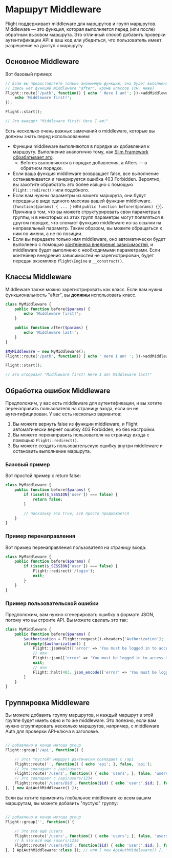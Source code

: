 # Маршрут Middleware

Flight поддерживает middleware для маршрутов и групп маршрутов. Middleware — это функция, которая выполняется перед (или после) обратным вызовом маршрута. Это отличный способ добавить проверки аутентификации API в ваш код или убедиться, что пользователь имеет разрешение на доступ к маршруту.

## Основное Middleware

Вот базовый пример:

```php
// Если вы предоставляете только анонимную функцию, она будет выполнена перед обратным вызовом маршрута.
// Здесь нет функций middleware "after", кроме классов (см. ниже)
Flight::route('/path', function() { echo ' Here I am!'; })->addMiddleware(function() {
	echo 'Middleware first!';
});

Flight::start();

// Это выведет "Middleware first! Here I am!"
```

Есть несколько очень важных замечаний о middleware, которые вы должны знать перед использованием:
- Функции middleware выполняются в порядке их добавления к маршруту. Выполнение аналогично тому, как [Slim Framework обрабатывает это](https://www.slimframework.com/docs/v4/concepts/middleware.html#how-does-middleware-work).
   - Befores выполняются в порядке добавления, а Afters — в обратном порядке.
- Если ваша функция middleware возвращает false, все выполнение останавливается и генерируется ошибка 403 Forbidden. Вероятно, вы захотите обработать это более изящно с помощью `Flight::redirect()` или подобного.
- Если вам нужны параметры из вашего маршрута, они будут переданы в виде единого массива вашей функции middleware. (`function($params) { ... }` или `public function before($params) {}`). Причина в том, что вы можете структурировать свои параметры в группы, и в некоторых из этих групп параметры могут появляться в другом порядке, что сломает функцию middleware из-за ссылки на неправильный параметр. Таким образом, вы можете обращаться к ним по имени, а не по позиции.
- Если вы передаете только имя middleware, оно автоматически будет выполнено с помощью [контейнера внедрения зависимостей](dependency-injection-container), и middleware будет выполнено с необходимыми параметрами. Если контейнер внедрения зависимостей не зарегистрирован, будет передан экземпляр `flight\Engine` в `__construct()`.

## Классы Middleware

Middleware также можно зарегистрировать как класс. Если вам нужна функциональность "after", вы **должны** использовать класс.

```php
class MyMiddleware {
	public function before($params) {
		echo 'Middleware first!';
	}

	public function after($params) {
		echo 'Middleware last!';
	}
}

$MyMiddleware = new MyMiddleware();
Flight::route('/path', function() { echo ' Here I am! '; })->addMiddleware($MyMiddleware); // также ->addMiddleware([ $MyMiddleware, $MyMiddleware2 ]);

Flight::start();

// Это отобразит "Middleware first! Here I am! Middleware last!"
```

## Обработка ошибок Middleware

Предположим, у вас есть middleware для аутентификации, и вы хотите перенаправить пользователя на страницу входа, если он не аутентифицирован. У вас есть несколько вариантов:

1. Вы можете вернуть false из функции middleware, и Flight автоматически вернет ошибку 403 Forbidden, но без настройки.
1. Вы можете перенаправить пользователя на страницу входа с помощью `Flight::redirect()`.
1. Вы можете создать пользовательскую ошибку внутри middleware и остановить выполнение маршрута.

### Базовый пример

Вот простой пример с return false:
```php
class MyMiddleware {
	public function before($params) {
		if (isset($_SESSION['user']) === false) {
			return false;
		}

		// поскольку это true, всё просто продолжается
	}
}
```

### Пример перенаправления

Вот пример перенаправления пользователя на страницу входа:
```php
class MyMiddleware {
	public function before($params) {
		if (isset($_SESSION['user']) === false) {
			Flight::redirect('/login');
			exit;
		}
	}
}
```

### Пример пользовательской ошибки

Предположим, вам нужно сгенерировать ошибку в формате JSON, потому что вы строите API. Вы можете сделать это так:
```php
class MyMiddleware {
	public function before($params) {
		$authorization = Flight::request()->headers['Authorization'];
		if(empty($authorization)) {
			Flight::jsonHalt(['error' => 'You must be logged in to access this page.'], 403);
			// или
			Flight::json(['error' => 'You must be logged in to access this page.'], 403);
			exit;
			// или
			Flight::halt(403, json_encode(['error' => 'You must be logged in to access this page.']);
		}
	}
}
```

## Группировка Middleware

Вы можете добавить группу маршрутов, и каждый маршрут в этой группе будет иметь одно и то же middleware. Это полезно, если вам нужно сгруппировать несколько маршрутов, например, с middleware Auth для проверки API-ключа в заголовке.

```php

// добавлено в конце метода group
Flight::group('/api', function() {

	// Этот "пустой" маршрут фактически совпадает с /api
	Flight::route('', function() { echo 'api'; }, false, 'api');
	// Это совпадает с /api/users
    Flight::route('/users', function() { echo 'users'; }, false, 'users');
	// Это совпадает с /api/users/1234
	Flight::route('/users/@id', function($id) { echo 'user:'.$id; }, false, 'user_view');
}, [ new ApiAuthMiddleware() ]);
```

Если вы хотите применить глобальное middleware ко всем вашим маршрутам, вы можете добавить "пустую" группу:

```php

// добавлено в конце метода group
Flight::group('', function() {

	// Это всё ещё /users
	Flight::route('/users', function() { echo 'users'; }, false, 'users');
	// А это всё ещё /users/1234
	Flight::route('/users/@id', function($id) { echo 'user:'.$id; }, false, 'user_view');
}, [ ApiAuthMiddleware::class ]); // или [ new ApiAuthMiddleware() ], то же самое
```